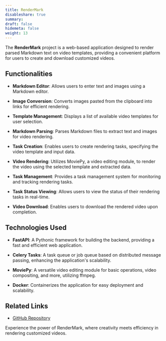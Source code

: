 ```yaml
---
title: RenderMark
disableshare: true
summary: 
draft: false
hidemeta: false
weight: 13
---
```



The **RenderMark** project is a web-based application designed to render parsed Markdown text on video templates, providing a convenient platform for users to create and download customized videos.

## Functionalities

- **Markdown Editor**: Allows users to enter text and images using a Markdown editor.
  
- **Image Conversion**: Converts images pasted from the clipboard into links for efficient rendering.
  
- **Template Management**: Displays a list of available video templates for user selection.
  
- **Markdown Parsing**: Parses Markdown files to extract text and images for video rendering.
  
- **Task Creation**: Enables users to create rendering tasks, specifying the video template and input data.
  
- **Video Rendering**: Utilizes MoviePy, a video editing module, to render the video using the selected template and extracted data.
  
- **Task Management**: Provides a task management system for monitoring and tracking rendering tasks.
  
- **Task Status Viewing**: Allows users to view the status of their rendering tasks in real-time.
  
- **Video Download**: Enables users to download the rendered video upon completion.

## Technologies Used

- **FastAPI**: A Pythonic framework for building the backend, providing a fast and efficient web application.
  
- **Celery Tasks**: A task queue or job queue based on distributed message passing, enhancing the application's scalability.
  
- **MoviePy**: A versatile video editing module for basic operations, video compositing, and more, utilizing ffmpeg.
  
- **Docker**: Containerizes the application for easy deployment and scalability.

## Related Links

- [GitHub Repository](https://github.com/vishruthdevan/RenderMark-backend/)

Experience the power of RenderMark, where creativity meets efficiency in rendering customized videos.
